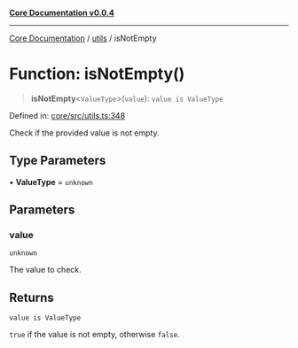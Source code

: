 [**Core Documentation v0.0.4**](../../README.md)

***

[Core Documentation](../../modules.md) / [utils](../README.md) / isNotEmpty

# Function: isNotEmpty()

> **isNotEmpty**\<`ValueType`\>(`value`): `value is ValueType`

Defined in: [core/src/utils.ts:348](https://github.com/stonemjs/core/blob/93efe04ef1a71ad6f49c3b315da54d45ace50f23/src/utils.ts#L348)

Check if the provided value is not empty.

## Type Parameters

• **ValueType** = `unknown`

## Parameters

### value

`unknown`

The value to check.

## Returns

`value is ValueType`

`true` if the value is not empty, otherwise `false`.
